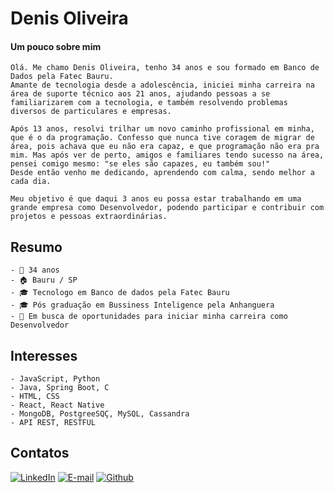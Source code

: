 # Denis Oliveira

#### Um pouco sobre mim
    Olá. Me chamo Denis Oliveira, tenho 34 anos e sou formado em Banco de Dados pela Fatec Bauru. 
    Amante de tecnologia desde a adolescência, iniciei minha carreira na área de suporte técnico aos 21 anos, ajudando pessoas a se familiarizarem com a tecnologia, e também resolvendo problemas diversos de particulares e empresas.

    Após 13 anos, resolvi trilhar um novo caminho profissional em minha, que é o da programação. Confesso que nunca tive coragem de migrar de área, pois achava que eu não era capaz, e que programação não era pra mim. Mas após ver de perto, amigos e familiares tendo sucesso na área, pensei comigo mesmo: "se eles são capazes, eu também sou!" 
    Desde então venho me dedicando, aprendendo com calma, sendo melhor a cada dia.

    Meu objetivo é que daqui 3 anos eu possa estar trabalhando em uma grande empresa como Desenvolvedor, podendo participar e contribuir com projetos e pessoas extraordinárias.

## Resumo

    - 👤 34 anos
    - 🏠 Bauru / SP
    - 🎓 Tecnologo em Banco de dados pela Fatec Bauru
    - 🎓 Pós graduação em Bussiness Inteligence pela Anhanguera
    - 💼 Em busca de oportunidades para iniciar minha carreira como Desenvolvedor


## Interesses 
    - JavaScript, Python
    - Java, Spring Boot, C
    - HTML, CSS
    - React, React Native
    - MongoDB, PostgreeSQÇ, MySQL, Cassandra
    - API REST, RESTFUL

## Contatos

[![LinkedIn](https://img.shields.io/badge/LinkedIn-000?style=for-the-badge&logo=linkedin&logoColor=0E76A8)](https://www.linkedin.com/in/denis-oliveira-04015322a/) [![E-mail](https://img.shields.io/badge/-Email-000?style=for-the-badge&logo=microsoft-outlook&logoColor=007BFF)](mailto:denisfoliveira89@gmail.com) [![Github](https://img.shields.io/badge/Github-000?style=for-the-badge&logo=Github&logoColor=0E76A8)](https://github.com/denisfoliveira/) 


